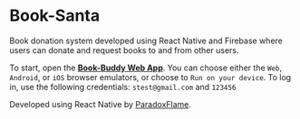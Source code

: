 # Book-Santa

Book donation system developed using React Native and Firebase where users can donate and request books to and from other users.

To start, open the **[Book-Buddy Web App](https://snack.expo.dev/@paradoxflame/book-buddy)**. You can choose either the `Web`, `Android`, or `iOS` browser emulators, or choose to `Run on your device`. To log in, use the following credentials: `stest@gmail.com` and `123456`

Developed using React Native by [ParadoxFlame](https://github.com/ParadoxFlame). 
